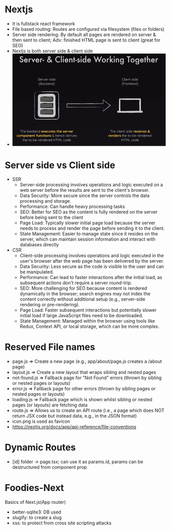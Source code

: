 # Nextjs

- It is fullstack react framework
- File based routing: Routes are configured via filesystem (files or folders)
- Server side rendering: By default all pages are rendered on server & then sent to client; Adv: finished HTML page is sent to client (great for SEO)
- Nextjs is both server side & client side
- ![Server & client side works together](images/image.png)

# Server side vs Client side

- SSR
  - Server-side processing involves operations and logic executed on a web server before the results are sent to the client's browser.
  - Data Security: More secure since the server controls the data processing and storage.
  - Performance: Can handle heavy processing tasks
  - SEO: Better for SEO as the content is fully rendered on the server before being sent to the client
  - Page Load: Typically slower initial page load because the server needs to process and render the page before sending it to the client.
  - State Management: Easier to manage state since it resides on the server, which can maintain session information and interact with databases directly
- CSR
  - Client-side processing involves operations and logic executed in the user's browser after the web page has been delivered by the server.
  - Data Security: Less secure as the code is visible to the user and can be manipulated.
  - Performance: Can lead to faster interactions after the initial load, as subsequent actions don't require a server round-trip.
  - SEO: More challenging for SEO because content is rendered dynamically in the browser; search engines may not index the content correctly without additional setup (e.g., server-side rendering or pre-rendering).
  - Page Load: Faster subsequent interactions but potentially slower initial load if large JavaScript files need to be downloaded.
  - State Management: Managed within the browser using tools like Redux, Context API, or local storage, which can be more complex.

# Reserved File names

- page.js => Create a new page (e.g., app/about/page.js creates a <our-domain>/about page)
- layout.js => Create a new layout that wraps sibling and nested pages
- not-found.js => Fallback page for "Not Found" errors (thrown by sibling or nested pages or layouts)
- error.js => Fallback page for other errors (thrown by sibling pages or nested pages or layouts)
- loading.js => Fallback page which is shown whilst sibling or nested pages (or layouts) are fetching data
- route.js => Allows us to create an API route (i.e., a page which does NOT return JSX code but instead data, e.g., in the JSON format)
- icon.png is used as favicon
- https://nextjs.org/docs/app/api-reference/file-conventions

# Dynamic Routes

- [id] folder -> page.tsx; can use it as params.id, params can be destructured from component prop

# Foodies-Next

Basics of Next.js(App router)

- better-sqlite3: DB used
- slugify: to create a slug
- xss: to protect from cross site scripting attacks
